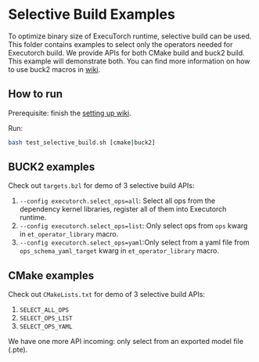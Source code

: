 # Selective Build Examples
To optimize binary size of ExecuTorch runtime, selective build can be used. This folder contains examples to select only the operators needed for Executorch build. We provide APIs for both CMake build and buck2 build. This example will demonstrate both. You can find more information on how to use buck2 macros in [wiki](https://github.com/pytorch/executorch/blob/main/docs/website/docs/tutorials/selective_build.md).

## How to run

Prerequisite: finish the [setting up wiki](https://github.com/pytorch/executorch/blob/main/docs/website/docs/tutorials/00_setting_up_executorch.md).

Run:

```bash
bash test_selective_build.sh [cmake|buck2]
```

## BUCK2 examples

Check out `targets.bzl` for demo of 3 selective build APIs:
1. `--config executorch.select_ops=all`: Select all ops from the dependency kernel libraries, register all of them into Executorch runtime.
2. `--config executorch.select_ops=list`: Only select ops from `ops` kwarg in `et_operator_library` macro.
3. `--config executorch.select_ops=yaml`:Only select from a yaml file from `ops_schema_yaml_target` kwarg in `et_operator_library` macro.


## CMake examples

Check out `CMakeLists.txt` for demo of 3 selective build APIs:
1. `SELECT_ALL_OPS`
2. `SELECT_OPS_LIST`
3. `SELECT_OPS_YAML`

We have one more API incoming: only select from an exported model file (.pte).
